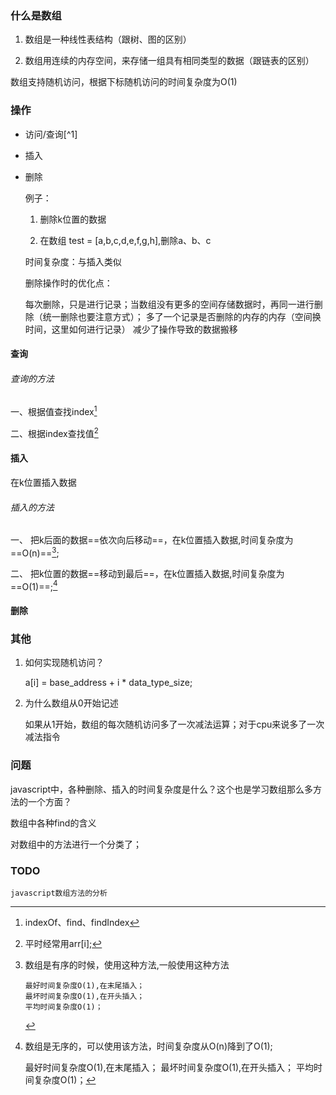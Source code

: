 
### 什么是数组

1. 数组是一种线性表结构（跟树、图的区别）

2. 数组用连续的内存空间，来存储一组具有相同类型的数据（跟链表的区别）


数组支持随机访问，根据下标随机访问的时间复杂度为O(1)


### 操作



- 访问/查询[^1]

- 插入

    


- 删除

    例子： 
    1. 删除k位置的数据

    2. 在数组 test = [a,b,c,d,e,f,g,h],删除a、b、c

    时间复杂度：与插入类似


    删除操作时的优化点：
    
    每次删除，只是进行记录；当数组没有更多的空间存储数据时，再同一进行删除（统一删除也要注意方式）；
    多了一个记录是否删除的内存的内存（空间换时间，这里如何进行记录）
    减少了操作导致的数据搬移


#### 查询

###### 查询的方法
一、根据值查找index[^查询方法一]

[^查询方法一]: indexOf、find、findIndex

二、根据index查找值[^查询方法二]

[^查询方法二]:  平时经常用arr[i];

#### 插入

在k位置插入数据

###### 插入的方法

一、 把k后面的数据==依次向后移动==，在k位置插入数据,时间复杂度为==O(n)==[^方法一];

[^方法一]:数组是有序的时候，使用这种方法,一般使用这种方法

		最好时间复杂度O(1),在末尾插入；
		最坏时间复杂度O(1),在开头插入；
		平均时间复杂度O(1)；


二、 把k位置的数据==移动到最后==，在k位置插入数据,时间复杂度为==O(1)==;[^方法二]

[^方法二]: 数组是无序的，可以使用该方法，时间复杂度从O(n)降到了O(1);

	最好时间复杂度O(1),在末尾插入；
	最坏时间复杂度O(1),在开头插入；
	平均时间复杂度O(1)；



	
#### 删除
	
	



### 其他

 1. 如何实现随机访问？

	a[i] = base_address + i * data_type_size;

 2. 为什么数组从0开始记述

	如果从1开始，数组的每次随机访问多了一次减法运算；对于cpu来说多了一次减法指令




### 问题

javascript中，各种删除、插入的时间复杂度是什么？这个也是学习数组那么多方法的一个方面？

数组中各种find的含义


对数组中的方法进行一个分类了；

### TODO
	javascript数组方法的分析








